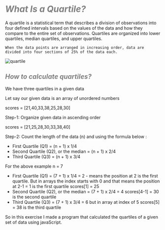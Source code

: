 <h1 style='color:grey; font-style:italic'>What Is a Quartile?</h1>
<p>A quartile is a statistical term that describes a division of observations into four defined intervals based on the values of the data and how they compare to the entire set of observations. Quartiles are organized into lower quartiles, median quartiles, and upper quartiles.</p>

```When the data points are arranged in increasing order, data are divided into four sections of 25% of the data each.```

<img src="./image/quartile.JPG" alt='quartile'></img>

<h2 style='color:grey; font-style:italic'>How to calculate quartiles?</h2>

<p> We have three quartiles in a given data</p>

Let say our given data is an array of unordered numbers

scores = [21,40,33,38,25,28,30]


Step-1: Organize given data in ascending order

scores = [21,25,28,30,33,38,40]

Step-2: Count the length of the data (n) and using the formula below :
- First Quartile (Q1) = (n + 1) x 1/4
- Second Quartile (Q2), or the median = (n + 1) x 2/4
- Third Quartile (Q3) = (n + 1) x 3/4

For the above example
 n = 7
 - First Quartile (Q1) = (7 + 1) x 1/4 = 2 - means the position at 2 is the first quartile. But in arrays the index starts with 0 and that means the position at 2-1 = 1 is the first quartile scores[1] = 25
 - Second Quartile (Q2), or the median = (7 + 1) x 2/4 = 4
 scores[4-1] = 30 is the second quartile
 - Third Quartile (Q3) = (7 + 1) x 3/4 = 6 but in array at index of 5
 scores[5] = 38 is the third quartile

 So in this exercise I made a program that calculated the quartiles of a given set of data using javaScript.




